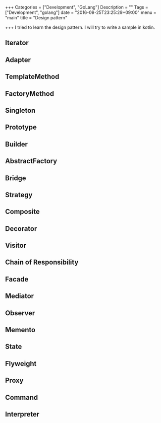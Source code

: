 +++
Categories = ["Development", "GoLang"]
Description = ""
Tags = ["Development", "golang"]
date = "2016-09-25T23:25:29+09:00"
menu = "main"
title = "Design pattern"

+++
I tried to learn the design pattern. I will try to write a sample in kotlin.

## Iterator
## Adapter
## TemplateMethod
## FactoryMethod
## Singleton
## Prototype
## Builder
## AbstractFactory
## Bridge
## Strategy
## Composite
## Decorator
## Visitor
## Chain of Responsibility
## Facade
## Mediator
## Observer
## Memento
## State
## Flyweight
## Proxy
## Command
## Interpreter
